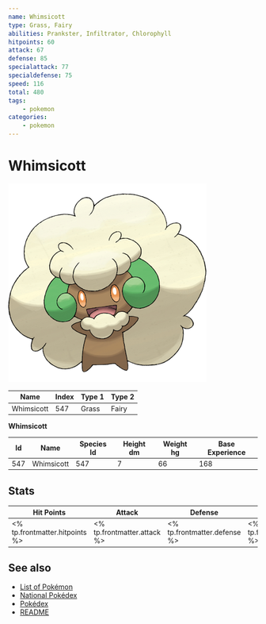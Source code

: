 ```yaml
---
name: Whimsicott
type: Grass, Fairy
abilities: Prankster, Infiltrator, Chlorophyll
hitpoints: 60
attack: 67
defense: 85
specialattack: 77
specialdefense: 75
speed: 116
total: 480
tags:
    - pokemon
categories:
    - pokemon
---
```


# Whimsicott


![Whimsicott](images/547.png)

| **Name** | **Index** | **Type 1** | **Type 2** |
|----|----|----|----|
| Whimsicott | 547 | Grass | Fairy  |

**Whimsicott** 




| **Id** | **Name** | **Species Id** | **Height dm** | **Weight hg** | **Base Experience** |
|--------|----------|----------------|------------|------------|---------------------|
| 547 | Whimsicott | 547 | 7 | 66 | 168 |



## Stats

| **Hit Points** | **Attack** | **Defense** | **Special Attack** | **Special Defense** | **Speed** | **Total** |
|----------------|------------|-------------|--------------------|---------------------|-----------|-----------|
| <% tp.frontmatter.hitpoints %> | <% tp.frontmatter.attack %> | <% tp.frontmatter.defense %> | <% tp.frontmatter.specialattack %> | <% tp.frontmatter.specialdefense %> | <% tp.frontmatter.speed %> | <% tp.frontmatter.total %> |

## See also

- [List of Pokémon](../pokemon.md)
- [National Pokédex](../national_pokedex.md)
- [Pokédex](../pokedex.md)
- [README](../README.md)
